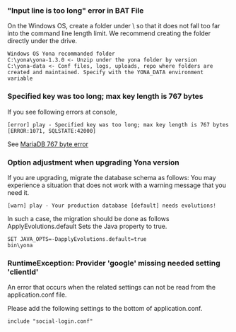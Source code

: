 ### "Input line is too long" error in BAT File
On the Windows OS, create a folder under \ so that it does not fall too far into the command line length limit.
We recommend creating the folder directly under the drive.

```
Windows OS Yona recommanded folder
C:\yona\yona-1.3.0 <- Unzip under the yona folder by version
C:\yona-data <- Conf files, logs, uploads, repo where folders are created and maintained. Specify with the YONA_DATA environment variable
```

### Specified key was too long; max key length is 767 bytes
If you see following errors at console,
```
[error] play - Specified key was too long; max key length is 767 bytes [ERROR:1071, SQLSTATE:42000] 
```
See [MariaDB 767 byte error](db-error-767.md) 


### Option adjustment when upgrading Yona version

If you are upgrading, migrate the database schema as follows:
You may experience a situation that does not work with a warning message that you need it.

    [warn] play - Your production database [default] needs evolutions!

In such a case, the migration should be done as follows
ApplyEvolutions.default Sets the Java property to true.

    SET JAVA_OPTS=-DapplyEvolutions.default=true
    bin\yona

### RuntimeException: Provider 'google' missing needed setting 'clientId'

An error that occurs when the related settings can not be read from the application.conf file.

Please add the following settings to the bottom of application.conf.

```
include "social-login.conf"
```
